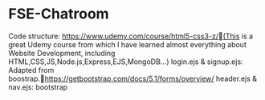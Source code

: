 # FSE-Chatroom
Code structure: 
https://www.udemy.com/course/html5-css3-z/(This is a great Udemy course from which I have learned almost everything about Website Development, including HTML,CSS,JS,Node.js,Express,EJS,MongoDB...)
login.ejs & signup.ejs: Adapted from boostrap.https://getbootstrap.com/docs/5.1/forms/overview/
header.ejs & nav.ejs: bootstrap
